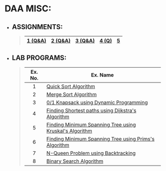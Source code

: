 # DAA MISC:

- ## ASSIGNMENTS:
  >|[1 (Q&A)](./assignments/a1/assignment_1.md)|[2 (Q&A)](./assignments/a2/assignment_2.md)|[3 (Q&A)](./assignments/a3/assignment_3.md) |[4 (Q)](./assignments/a4/assignment_4.md)|[5](./assignments/a5/assignment_5.md)|
  >|-|-|-|-|-|

- ## LAB PROGRAMS:
  > |Ex. No.|Ex. Name|
  > |:-:|-|
  > |1|[Quick Sort Algorithm](./lab_programs/e1.md#ex-1---quick-sort-algorithm)|
  > |2|[Merge Sort Algorithm](./lab_programs/e2.md#ex-1---merge-sort-algorithm)|
  > |3|[0/1 Knapsack using Dynamic Programming](./lab_programs/e3.md#ex-3---01-knapsack-using-dynamic-programming)|
  > |4|[Finding Shortest paths using Dijkstra's Algorithm](./lab_programs/e4.md#ex-4---finding-shortest-paths-using-dijkstras-algorithm)|
  > |5|[Finding Minimum Spanning Tree using Kruskal's Algorithm](./lab_programs/e5.md#ex-5---finding-minimum-spanning-tree-using-kruskals-algorithm)|
  > |6|[Finding Minimum Spanning Tree using Prims's Algorithm](./lab_programs/e6.md#ex-6---finding-minimum-spanning-tree-using-primss-algorithm)|
  > |7|[N-Queen Problem using Backtracking](./lab_programs/e7.md#ex-7---n-queen-problem-using-backtracking)|
  > |8|[Binary Search Algorithm](./lab_programs/e8.md#ex-8---binary-search-algorithm)|

